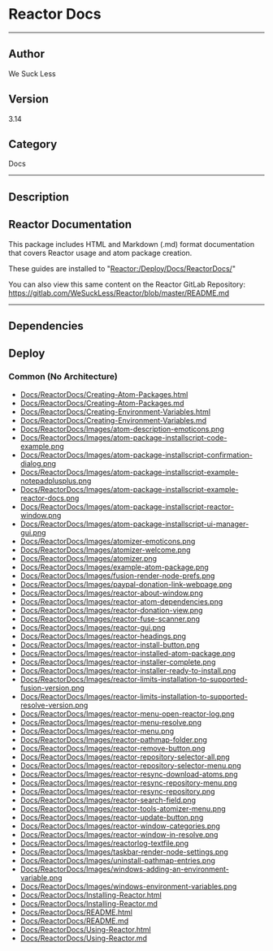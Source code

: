 # Reactor Docs
___

## Author
We Suck Less

## Version
3.14

## Category
Docs

___

## Description
<h2>Reactor Documentation</h2> 

<p>This package includes HTML and Markdown (.md) format documentation that covers Reactor usage and atom package creation.</p>
<p>These guides are installed to "<a href="file://Reactor:/Deploy/Docs/ReactorDocs/">Reactor:/Deploy/Docs/ReactorDocs/</a>"</p>

<p>You can also view this same content on the Reactor GitLab Repository:<br>
<a href="https://gitlab.com/WeSuckLess/Reactor/blob/master/README.md">https://gitlab.com/WeSuckLess/Reactor/blob/master/README.md</a></p>


___

## Dependencies

## Deploy

### Common (No Architecture)

<ul>
<li><a href="https://gitlab.com/WeSuckLess/Reactor/-/blob/master/Atoms/com.wesuckless.ReactorDocs/Docs/ReactorDocs/Creating-Atom-Packages.html?ref_type=heads">Docs/ReactorDocs/Creating-Atom-Packages.html</a></li>
<li><a href="https://gitlab.com/WeSuckLess/Reactor/-/blob/master/Atoms/com.wesuckless.ReactorDocs/Docs/ReactorDocs/Creating-Atom-Packages.md?ref_type=heads">Docs/ReactorDocs/Creating-Atom-Packages.md</a></li>
<li><a href="https://gitlab.com/WeSuckLess/Reactor/-/blob/master/Atoms/com.wesuckless.ReactorDocs/Docs/ReactorDocs/Creating-Environment-Variables.html?ref_type=heads">Docs/ReactorDocs/Creating-Environment-Variables.html</a></li>
<li><a href="https://gitlab.com/WeSuckLess/Reactor/-/blob/master/Atoms/com.wesuckless.ReactorDocs/Docs/ReactorDocs/Creating-Environment-Variables.md?ref_type=heads">Docs/ReactorDocs/Creating-Environment-Variables.md</a></li>
<li><a href="https://gitlab.com/WeSuckLess/Reactor/-/blob/master/Atoms/com.wesuckless.ReactorDocs/Docs/ReactorDocs/Images/atom-description-emoticons.png?ref_type=heads">Docs/ReactorDocs/Images/atom-description-emoticons.png</a></li>
<li><a href="https://gitlab.com/WeSuckLess/Reactor/-/blob/master/Atoms/com.wesuckless.ReactorDocs/Docs/ReactorDocs/Images/atom-package-installscript-code-example.png?ref_type=heads">Docs/ReactorDocs/Images/atom-package-installscript-code-example.png</a></li>
<li><a href="https://gitlab.com/WeSuckLess/Reactor/-/blob/master/Atoms/com.wesuckless.ReactorDocs/Docs/ReactorDocs/Images/atom-package-installscript-confirmation-dialog.png?ref_type=heads">Docs/ReactorDocs/Images/atom-package-installscript-confirmation-dialog.png</a></li>
<li><a href="https://gitlab.com/WeSuckLess/Reactor/-/blob/master/Atoms/com.wesuckless.ReactorDocs/Docs/ReactorDocs/Images/atom-package-installscript-example-notepadplusplus.png?ref_type=heads">Docs/ReactorDocs/Images/atom-package-installscript-example-notepadplusplus.png</a></li>
<li><a href="https://gitlab.com/WeSuckLess/Reactor/-/blob/master/Atoms/com.wesuckless.ReactorDocs/Docs/ReactorDocs/Images/atom-package-installscript-example-reactor-docs.png?ref_type=heads">Docs/ReactorDocs/Images/atom-package-installscript-example-reactor-docs.png</a></li>
<li><a href="https://gitlab.com/WeSuckLess/Reactor/-/blob/master/Atoms/com.wesuckless.ReactorDocs/Docs/ReactorDocs/Images/atom-package-installscript-reactor-window.png?ref_type=heads">Docs/ReactorDocs/Images/atom-package-installscript-reactor-window.png</a></li>
<li><a href="https://gitlab.com/WeSuckLess/Reactor/-/blob/master/Atoms/com.wesuckless.ReactorDocs/Docs/ReactorDocs/Images/atom-package-installscript-ui-manager-gui.png?ref_type=heads">Docs/ReactorDocs/Images/atom-package-installscript-ui-manager-gui.png</a></li>
<li><a href="https://gitlab.com/WeSuckLess/Reactor/-/blob/master/Atoms/com.wesuckless.ReactorDocs/Docs/ReactorDocs/Images/atomizer-emoticons.png?ref_type=heads">Docs/ReactorDocs/Images/atomizer-emoticons.png</a></li>
<li><a href="https://gitlab.com/WeSuckLess/Reactor/-/blob/master/Atoms/com.wesuckless.ReactorDocs/Docs/ReactorDocs/Images/atomizer-welcome.png?ref_type=heads">Docs/ReactorDocs/Images/atomizer-welcome.png</a></li>
<li><a href="https://gitlab.com/WeSuckLess/Reactor/-/blob/master/Atoms/com.wesuckless.ReactorDocs/Docs/ReactorDocs/Images/atomizer.png?ref_type=heads">Docs/ReactorDocs/Images/atomizer.png</a></li>
<li><a href="https://gitlab.com/WeSuckLess/Reactor/-/blob/master/Atoms/com.wesuckless.ReactorDocs/Docs/ReactorDocs/Images/example-atom-package.png?ref_type=heads">Docs/ReactorDocs/Images/example-atom-package.png</a></li>
<li><a href="https://gitlab.com/WeSuckLess/Reactor/-/blob/master/Atoms/com.wesuckless.ReactorDocs/Docs/ReactorDocs/Images/fusion-render-node-prefs.png?ref_type=heads">Docs/ReactorDocs/Images/fusion-render-node-prefs.png</a></li>
<li><a href="https://gitlab.com/WeSuckLess/Reactor/-/blob/master/Atoms/com.wesuckless.ReactorDocs/Docs/ReactorDocs/Images/paypal-donation-link-webpage.png?ref_type=heads">Docs/ReactorDocs/Images/paypal-donation-link-webpage.png</a></li>
<li><a href="https://gitlab.com/WeSuckLess/Reactor/-/blob/master/Atoms/com.wesuckless.ReactorDocs/Docs/ReactorDocs/Images/reactor-about-window.png?ref_type=heads">Docs/ReactorDocs/Images/reactor-about-window.png</a></li>
<li><a href="https://gitlab.com/WeSuckLess/Reactor/-/blob/master/Atoms/com.wesuckless.ReactorDocs/Docs/ReactorDocs/Images/reactor-atom-dependencies.png?ref_type=heads">Docs/ReactorDocs/Images/reactor-atom-dependencies.png</a></li>
<li><a href="https://gitlab.com/WeSuckLess/Reactor/-/blob/master/Atoms/com.wesuckless.ReactorDocs/Docs/ReactorDocs/Images/reactor-donation-view.png?ref_type=heads">Docs/ReactorDocs/Images/reactor-donation-view.png</a></li>
<li><a href="https://gitlab.com/WeSuckLess/Reactor/-/blob/master/Atoms/com.wesuckless.ReactorDocs/Docs/ReactorDocs/Images/reactor-fuse-scanner.png?ref_type=heads">Docs/ReactorDocs/Images/reactor-fuse-scanner.png</a></li>
<li><a href="https://gitlab.com/WeSuckLess/Reactor/-/blob/master/Atoms/com.wesuckless.ReactorDocs/Docs/ReactorDocs/Images/reactor-gui.png?ref_type=heads">Docs/ReactorDocs/Images/reactor-gui.png</a></li>
<li><a href="https://gitlab.com/WeSuckLess/Reactor/-/blob/master/Atoms/com.wesuckless.ReactorDocs/Docs/ReactorDocs/Images/reactor-headings.png?ref_type=heads">Docs/ReactorDocs/Images/reactor-headings.png</a></li>
<li><a href="https://gitlab.com/WeSuckLess/Reactor/-/blob/master/Atoms/com.wesuckless.ReactorDocs/Docs/ReactorDocs/Images/reactor-install-button.png?ref_type=heads">Docs/ReactorDocs/Images/reactor-install-button.png</a></li>
<li><a href="https://gitlab.com/WeSuckLess/Reactor/-/blob/master/Atoms/com.wesuckless.ReactorDocs/Docs/ReactorDocs/Images/reactor-installed-atom-package.png?ref_type=heads">Docs/ReactorDocs/Images/reactor-installed-atom-package.png</a></li>
<li><a href="https://gitlab.com/WeSuckLess/Reactor/-/blob/master/Atoms/com.wesuckless.ReactorDocs/Docs/ReactorDocs/Images/reactor-installer-complete.png?ref_type=heads">Docs/ReactorDocs/Images/reactor-installer-complete.png</a></li>
<li><a href="https://gitlab.com/WeSuckLess/Reactor/-/blob/master/Atoms/com.wesuckless.ReactorDocs/Docs/ReactorDocs/Images/reactor-installer-ready-to-install.png?ref_type=heads">Docs/ReactorDocs/Images/reactor-installer-ready-to-install.png</a></li>
<li><a href="https://gitlab.com/WeSuckLess/Reactor/-/blob/master/Atoms/com.wesuckless.ReactorDocs/Docs/ReactorDocs/Images/reactor-limits-installation-to-supported-fusion-version.png?ref_type=heads">Docs/ReactorDocs/Images/reactor-limits-installation-to-supported-fusion-version.png</a></li>
<li><a href="https://gitlab.com/WeSuckLess/Reactor/-/blob/master/Atoms/com.wesuckless.ReactorDocs/Docs/ReactorDocs/Images/reactor-limits-installation-to-supported-resolve-version.png?ref_type=heads">Docs/ReactorDocs/Images/reactor-limits-installation-to-supported-resolve-version.png</a></li>
<li><a href="https://gitlab.com/WeSuckLess/Reactor/-/blob/master/Atoms/com.wesuckless.ReactorDocs/Docs/ReactorDocs/Images/reactor-menu-open-reactor-log.png?ref_type=heads">Docs/ReactorDocs/Images/reactor-menu-open-reactor-log.png</a></li>
<li><a href="https://gitlab.com/WeSuckLess/Reactor/-/blob/master/Atoms/com.wesuckless.ReactorDocs/Docs/ReactorDocs/Images/reactor-menu-resolve.png?ref_type=heads">Docs/ReactorDocs/Images/reactor-menu-resolve.png</a></li>
<li><a href="https://gitlab.com/WeSuckLess/Reactor/-/blob/master/Atoms/com.wesuckless.ReactorDocs/Docs/ReactorDocs/Images/reactor-menu.png?ref_type=heads">Docs/ReactorDocs/Images/reactor-menu.png</a></li>
<li><a href="https://gitlab.com/WeSuckLess/Reactor/-/blob/master/Atoms/com.wesuckless.ReactorDocs/Docs/ReactorDocs/Images/reactor-pathmap-folder.png?ref_type=heads">Docs/ReactorDocs/Images/reactor-pathmap-folder.png</a></li>
<li><a href="https://gitlab.com/WeSuckLess/Reactor/-/blob/master/Atoms/com.wesuckless.ReactorDocs/Docs/ReactorDocs/Images/reactor-remove-button.png?ref_type=heads">Docs/ReactorDocs/Images/reactor-remove-button.png</a></li>
<li><a href="https://gitlab.com/WeSuckLess/Reactor/-/blob/master/Atoms/com.wesuckless.ReactorDocs/Docs/ReactorDocs/Images/reactor-repository-selector-all.png?ref_type=heads">Docs/ReactorDocs/Images/reactor-repository-selector-all.png</a></li>
<li><a href="https://gitlab.com/WeSuckLess/Reactor/-/blob/master/Atoms/com.wesuckless.ReactorDocs/Docs/ReactorDocs/Images/reactor-repository-selector-menu.png?ref_type=heads">Docs/ReactorDocs/Images/reactor-repository-selector-menu.png</a></li>
<li><a href="https://gitlab.com/WeSuckLess/Reactor/-/blob/master/Atoms/com.wesuckless.ReactorDocs/Docs/ReactorDocs/Images/reactor-resync-download-atoms.png?ref_type=heads">Docs/ReactorDocs/Images/reactor-resync-download-atoms.png</a></li>
<li><a href="https://gitlab.com/WeSuckLess/Reactor/-/blob/master/Atoms/com.wesuckless.ReactorDocs/Docs/ReactorDocs/Images/reactor-resync-repository-menu.png?ref_type=heads">Docs/ReactorDocs/Images/reactor-resync-repository-menu.png</a></li>
<li><a href="https://gitlab.com/WeSuckLess/Reactor/-/blob/master/Atoms/com.wesuckless.ReactorDocs/Docs/ReactorDocs/Images/reactor-resync-repository.png?ref_type=heads">Docs/ReactorDocs/Images/reactor-resync-repository.png</a></li>
<li><a href="https://gitlab.com/WeSuckLess/Reactor/-/blob/master/Atoms/com.wesuckless.ReactorDocs/Docs/ReactorDocs/Images/reactor-search-field.png?ref_type=heads">Docs/ReactorDocs/Images/reactor-search-field.png</a></li>
<li><a href="https://gitlab.com/WeSuckLess/Reactor/-/blob/master/Atoms/com.wesuckless.ReactorDocs/Docs/ReactorDocs/Images/reactor-tools-atomizer-menu.png?ref_type=heads">Docs/ReactorDocs/Images/reactor-tools-atomizer-menu.png</a></li>
<li><a href="https://gitlab.com/WeSuckLess/Reactor/-/blob/master/Atoms/com.wesuckless.ReactorDocs/Docs/ReactorDocs/Images/reactor-update-button.png?ref_type=heads">Docs/ReactorDocs/Images/reactor-update-button.png</a></li>
<li><a href="https://gitlab.com/WeSuckLess/Reactor/-/blob/master/Atoms/com.wesuckless.ReactorDocs/Docs/ReactorDocs/Images/reactor-window-categories.png?ref_type=heads">Docs/ReactorDocs/Images/reactor-window-categories.png</a></li>
<li><a href="https://gitlab.com/WeSuckLess/Reactor/-/blob/master/Atoms/com.wesuckless.ReactorDocs/Docs/ReactorDocs/Images/reactor-window-in-resolve.png?ref_type=heads">Docs/ReactorDocs/Images/reactor-window-in-resolve.png</a></li>
<li><a href="https://gitlab.com/WeSuckLess/Reactor/-/blob/master/Atoms/com.wesuckless.ReactorDocs/Docs/ReactorDocs/Images/reactorlog-textfile.png?ref_type=heads">Docs/ReactorDocs/Images/reactorlog-textfile.png</a></li>
<li><a href="https://gitlab.com/WeSuckLess/Reactor/-/blob/master/Atoms/com.wesuckless.ReactorDocs/Docs/ReactorDocs/Images/taskbar-render-node-settings.png?ref_type=heads">Docs/ReactorDocs/Images/taskbar-render-node-settings.png</a></li>
<li><a href="https://gitlab.com/WeSuckLess/Reactor/-/blob/master/Atoms/com.wesuckless.ReactorDocs/Docs/ReactorDocs/Images/uninstall-pathmap-entries.png?ref_type=heads">Docs/ReactorDocs/Images/uninstall-pathmap-entries.png</a></li>
<li><a href="https://gitlab.com/WeSuckLess/Reactor/-/blob/master/Atoms/com.wesuckless.ReactorDocs/Docs/ReactorDocs/Images/windows-adding-an-environment-variable.png?ref_type=heads">Docs/ReactorDocs/Images/windows-adding-an-environment-variable.png</a></li>
<li><a href="https://gitlab.com/WeSuckLess/Reactor/-/blob/master/Atoms/com.wesuckless.ReactorDocs/Docs/ReactorDocs/Images/windows-environment-variables.png?ref_type=heads">Docs/ReactorDocs/Images/windows-environment-variables.png</a></li>
<li><a href="https://gitlab.com/WeSuckLess/Reactor/-/blob/master/Atoms/com.wesuckless.ReactorDocs/Docs/ReactorDocs/Installing-Reactor.html?ref_type=heads">Docs/ReactorDocs/Installing-Reactor.html</a></li>
<li><a href="https://gitlab.com/WeSuckLess/Reactor/-/blob/master/Atoms/com.wesuckless.ReactorDocs/Docs/ReactorDocs/Installing-Reactor.md?ref_type=heads">Docs/ReactorDocs/Installing-Reactor.md</a></li>
<li><a href="https://gitlab.com/WeSuckLess/Reactor/-/blob/master/Atoms/com.wesuckless.ReactorDocs/Docs/ReactorDocs/README.html?ref_type=heads">Docs/ReactorDocs/README.html</a></li>
<li><a href="https://gitlab.com/WeSuckLess/Reactor/-/blob/master/Atoms/com.wesuckless.ReactorDocs/Docs/ReactorDocs/README.md?ref_type=heads">Docs/ReactorDocs/README.md</a></li>
<li><a href="https://gitlab.com/WeSuckLess/Reactor/-/blob/master/Atoms/com.wesuckless.ReactorDocs/Docs/ReactorDocs/Using-Reactor.html?ref_type=heads">Docs/ReactorDocs/Using-Reactor.html</a></li>
<li><a href="https://gitlab.com/WeSuckLess/Reactor/-/blob/master/Atoms/com.wesuckless.ReactorDocs/Docs/ReactorDocs/Using-Reactor.md?ref_type=heads">Docs/ReactorDocs/Using-Reactor.md</a></li>
</ul>
